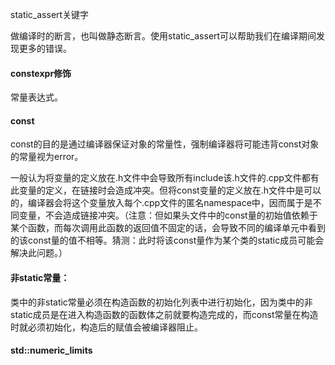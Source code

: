 static\_assert关键字

做编译时的断言，也叫做静态断言。使用static\_assert可以帮助我们在编译期间发现更多的错误。

#### constexpr修饰

常量表达式。



#### const

const的目的是通过编译器保证对象的常量性，强制编译器将可能违背const对象的常量视为error。

一般认为将变量的定义放在.h文件中会导致所有include该.h文件的.cpp文件都有此变量的定义，在链接时会造成冲突。但将const变量的定义放在.h文件中是可以的，编译器会将这个变量放入每个.cpp文件的匿名namespace中，因而属于是不同变量，不会造成链接冲突。（注意：但如果头文件中的const量的初始值依赖于某个函数，而每次调用此函数的返回值不固定的话，会导致不同的编译单元中看到的该const量的值不相等。猜测：此时将该const量作为某个类的static成员可能会解决此问题。）

#### 非static常量：

类中的非static常量必须在构造函数的初始化列表中进行初始化，因为类中的非static成员是在进入构造函数的函数体之前就要构造完成的，而const常量在构造时就必须初始化，构造后的赋值会被编译器阻止。



#### std::numeric\_limits



